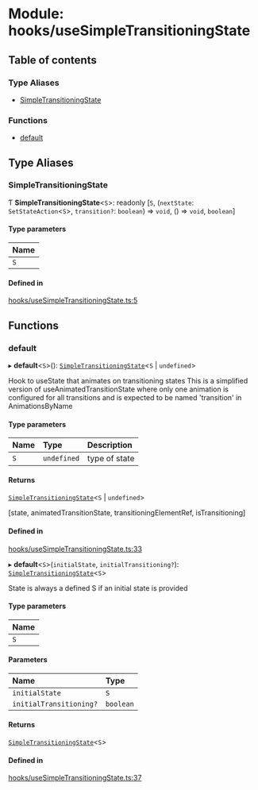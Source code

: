 # Module: hooks/useSimpleTransitioningState

## Table of contents

### Type Aliases

- [SimpleTransitioningState](../wiki/hooks.useSimpleTransitioningState#simpletransitioningstate)

### Functions

- [default](../wiki/hooks.useSimpleTransitioningState#default)

## Type Aliases

### SimpleTransitioningState

Ƭ **SimpleTransitioningState**<`S`\>: readonly [`S`, (`nextState`: `SetStateAction`<`S`\>, `transition?`: `boolean`) => `void`, () => `void`, `boolean`]

#### Type parameters

| Name |
| :------ |
| `S` |

#### Defined in

[hooks/useSimpleTransitioningState.ts:5](https://github.com/tristanjohnson849/react-controlled-animations/blob/2fcbb59/src/hooks/useSimpleTransitioningState.ts#L5)

## Functions

### default

▸ **default**<`S`\>(): [`SimpleTransitioningState`](../wiki/hooks.useSimpleTransitioningState#simpletransitioningstate)<`S` \| `undefined`\>

Hook to useState that animates on transitioning states
This is a simplified version of useAnimatedTransitionState where only one animation is configured for all transitions and is expected to be named 'transition' in AnimationsByName

#### Type parameters

| Name | Type | Description |
| :------ | :------ | :------ |
| `S` | `undefined` | type of state |

#### Returns

[`SimpleTransitioningState`](../wiki/hooks.useSimpleTransitioningState#simpletransitioningstate)<`S` \| `undefined`\>

[state, animatedTransitionState, transitioningElementRef, isTransitioning]

#### Defined in

[hooks/useSimpleTransitioningState.ts:33](https://github.com/tristanjohnson849/react-controlled-animations/blob/2fcbb59/src/hooks/useSimpleTransitioningState.ts#L33)

▸ **default**<`S`\>(`initialState`, `initialTransitioning?`): [`SimpleTransitioningState`](../wiki/hooks.useSimpleTransitioningState#simpletransitioningstate)<`S`\>

State is always a defined S if an initial state is provided

#### Type parameters

| Name |
| :------ |
| `S` |

#### Parameters

| Name | Type |
| :------ | :------ |
| `initialState` | `S` |
| `initialTransitioning?` | `boolean` |

#### Returns

[`SimpleTransitioningState`](../wiki/hooks.useSimpleTransitioningState#simpletransitioningstate)<`S`\>

#### Defined in

[hooks/useSimpleTransitioningState.ts:37](https://github.com/tristanjohnson849/react-controlled-animations/blob/2fcbb59/src/hooks/useSimpleTransitioningState.ts#L37)
